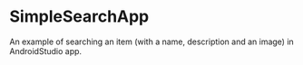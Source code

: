 # SimpleSearchApp
An example of searching an item (with a name, description and an image) in AndroidStudio app.
